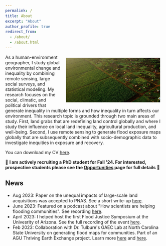 ```yaml
---
permalink: /
title: About
excerpt: "About"
author_profile: true
redirect_from: 
  - /about/
  - /about.html
---
```


<img style="float: right; padding: 10px 10px 10px 10px;" src="../images/natgeo mozambique banner.jpg" width=300>
As a human-environment geographer, I study global environmental change and inequality by combining remote sensing, large social surveys, and statistical modeling. My research focuses on the social, climatic, and political drivers that generate inequality in multiple forms and how inequality in turn affects our environment. This research topic is grounded through two main areas of study. First, land grabs that are redefining land control globally and where I study their influence on local land inequality, agricultural production, and well-being. Second, I use remote sensing to generate flood exposure maps globally that are subsequently combined with socio-demographic data to investigate inequities in exposure and recovery.

You can download my CV [here](https://jonathanasullivan.github.io/files/jasullivan_cv.pdf).

:rotating_light: **I am actively recruiting a PhD student for Fall '24. For interested, prospective students please see the [Opportunities](https://jonathanasullivan.github.io/opportunities/) page for full details** :rotating_light:

## News
- Aug 2023: Paper on the unequal impacts of large-scale land acquisitions was accepted to PNAS. See a short write-up [here](https://sbs.arizona.edu/news/large-scale-land-acquisitions-exacerbate-local-farmland-inequities).
- June 2023: Featured on a podcast about "How scientists are helping flooding communities". See recording [here](https://www.abc.net.au/listen/programs/scienceshow/how-scientists-are-helping-flooding-communities/102502174).
- April 2023: I helped host the first Flood Justice Symposium at the Univesrity of Arizona. See the full recording of the event [here](https://www.youtube.com/watch?v=ZpwcF45ynjc).
- Feb 2023: Collaboration with Dr. Tulbure's GAEC Lab at North Carolina State University on generating flood maps for communities. Part of an AGU Thriving Earth Exchange project. Learn more [here](https://thrivingearthexchange.org/project/reidsville-ga/) and [here](https://storymaps.arcgis.com/stories/0af8842aa6984ec8b2403f3c2e0a3337).

